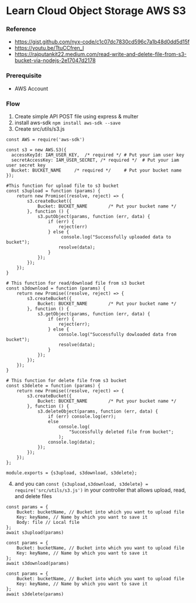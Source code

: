 # Learn Cloud Object Storage AWS S3

### Reference

- https://gist.github.com/nyx-code/c1c07dc7830cd596c7a1b48d0dd5d15f
- https://youtu.be/TtuCCfren_I
- https://rajputankit22.medium.com/read-write-and-delete-file-from-s3-bucket-via-nodejs-2e17047d2178

### Prerequisite

- AWS Account

### Flow

1. Create simple API POST file using express & multer
2. install aws-sdk ```npm install aws-sdk --save```
3. Create src/utils/s3.js
```
const AWS = require('aws-sdk')

const s3 = new AWS.S3({
  accessKeyId: IAM_USER_KEY,  /* required */ # Put your iam user key
  secretAccessKey: IAM_USER_SECRET, /* required */  # Put your iam user secret key
  Bucket: BUCKET_NAME     /* required */     # Put your bucket name
});

#This function for upload file to s3 bucket
const s3upload = function (params) {
    return new Promise((resolve, reject) => {
        s3.createBucket({
            Bucket: BUCKET_NAME        /* Put your bucket name */
        }, function () {
            s3.putObject(params, function (err, data) {
                if (err) {
                    reject(err)
                } else {
                     console.log("Successfully uploaded data to bucket");
                    resolve(data);
                }
            });
        });
    });
}

# This function for read/download file from s3 bucket
const s3download = function (params) {
    return new Promise((resolve, reject) => {
        s3.createBucket({
            Bucket: BUCKET_NAME        /* Put your bucket name */
        }, function () {
            s3.getObject(params, function (err, data) {
                if (err) {
                    reject(err);
                } else {
                    console.log("Successfully dowloaded data from  bucket");
                    resolve(data);
                }
            });
        });
    });
}

# This function for delete file from s3 bucket
const s3delete = function (params) {
    return new Promise((resolve, reject) => {
        s3.createBucket({
            Bucket: BUCKET_NAME        /* Put your bucket name */
        }, function () {
            s3.deleteObject(params, function (err, data) {
                if (err) console.log(err);
                else
                    console.log(
                        "Successfully deleted file from bucket";
                    );
                console.log(data);
            });
        });
    });
};

module.exports = {s3upload, s3download, s3delete};
```
4. and you can ```const {s3upload,s3download, s3delete} = require('src/utils/s3.js')``` in your controller that allows upload, read, and delete files
```
const params = {
    Bucket: bucketName, // Bucket into which you want to upload file
    Key: keyName, // Name by which you want to save it
    Body: file // Local file 
};
await s3upload(params)

const params = {
    Bucket: bucketName, // Bucket into which you want to upload file
    Key: keyName, // Name by which you want to save it
};
await s3download(params)

const params = {
    Bucket: bucketName, // Bucket into which you want to upload file
    Key: keyName, // Name by which you want to save it
};
await s3delete(params)
```
